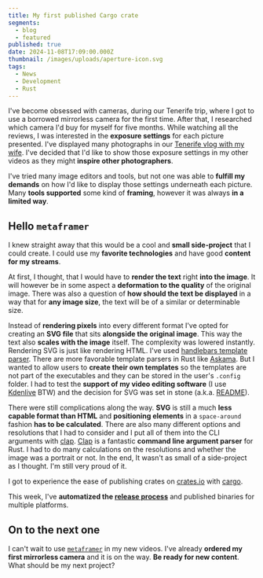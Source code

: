 ```yaml
---
title: My first published Cargo crate
segments:
  - blog
  - featured
published: true
date: 2024-11-08T17:09:00.000Z
thumbnail: /images/uploads/aperture-icon.svg
tags:
  - News
  - Development
  - Rust
---
```

I've become obsessed with cameras, during our Tenerife trip, where I got to use a borrowed mirrorless camera for the first time. After that, I researched which camera I'd buy for myself for five months. While watching all the reviews, I was interested in the **exposure settings** for each picture presented. I've displayed many photographs in our [Tenerife vlog with my wife](https://www.youtube.com/watch?v=tEpoVHQW4Qs&list=PLjUl8tFKyR8rCsckLn93PAwQg6tf0cyBl). I've decided that I'd like to show those exposure settings in my other videos as they might **inspire other photographers**.

I've tried many image editors and tools, but not one was able to **fulfill my demands** on how I'd like to display those settings underneath each picture. Many **tools supported** some kind of **framing**, however it was always **in a limited way**.

## Hello `metaframer`

I knew straight away that this would be a cool and **small side-project** that I could create. I could use my **favorite technologies** and have good **content for my streams**. 

At first, I thought, that I would have to **render the text** right **into the image**. It will however be in some aspect a **deformation to the quality** of the original image. There was also a question of **how should the text be displayed** in a way that for **any image size**, the text will be of a similar or determinable size.

Instead of **rendering pixels** into every different format I've opted for creating an **SVG file** that sits **alongside the original image**. This way the text also **scales with the image** itself. The complexity was lowered instantly. Rendering SVG is just like rendering HTML. I've used [handlebars template parser](https://handlebarsjs.com/). There are more favorable template parsers in Rust like [Askama](https://djc.github.io/askama/askama.html). But I wanted to allow users to **create their own templates** so the templates are not part of the executables and they can be stored in the user's `.config` folder. I had to test the **support of my video editing software** (I use [Kdenlive](https://kdenlive.org/) BTW) and the decision for SVG was set in stone (a.k.a. [README](https://github.com/michalvankodev/metaframer)).

There were still complications along the way. **SVG** is still a much **less capable format than HTML** and **positioning elements** in a `space-around` fashion **has to be calculated**. There are also many different options and resolutions that I had to consider and I put all of them into the CLI arguments with [clap](https://docs.rs/clap/latest/clap/). [Clap](https://docs.rs/clap/latest/clap/) is a fantastic **command line argument parser** for Rust. I had to do many calculations on the resolutions and whether the image was a portrait or not. In the end, It wasn't as small of a side-project as I thought. I'm still very proud of it.

I got to experience the ease of publishing crates on [crates.io](https://crates.io/) with [cargo](https://doc.rust-lang.org/cargo/guide/).

This week, I've **automatized the [release process](https://github.com/michalvankodev/metaframer/blob/main/.github/workflows/release.yml)** and published binaries for multiple platforms.

## On to the next one

I can't wait to use [`metaframer`](https://github.com/michalvankodev/metaframer) in my new videos. I've already **ordered my first mirrorless camera** and it is on the way. **Be ready for new content**. What should be my next project?
